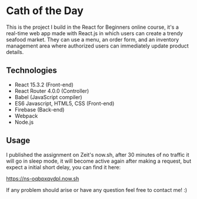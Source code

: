 # Cath of the Day

This is the project I build in the React for Beginners online course, it's a real-time web app made with React.js in which users can create a trendy seafood market. They can use a menu, an order form, and an inventory management area where authorized users can immediately update product details.

## Technologies

- React 15.3.2 (Front-end)
- React Router 4.0.0 (Controller)
- Babel (JavaScript compiler)
- ES6 Javascript, HTML5, CSS (Front-end)
- Firebase (Back-end)
- Webpack
- Node.js

## Usage

I published the assignment on Zeit's now.sh, after 30 minutes of no traffic it will go in sleep mode, it will become active again after making a request, but expect a initial short delay, you can find it here:

https://ns-oqbpxqvdpl.now.sh

If any problem should arise or have any question feel free to contact me! :)